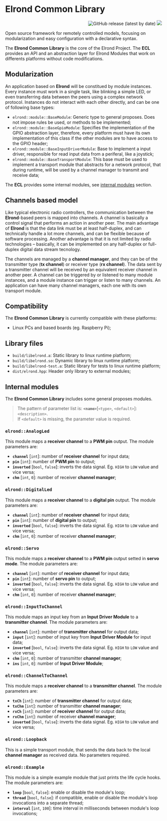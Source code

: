 # Elrond Common Library

<p align="right" >
 <img alt="GitHub release (latest by date)" src="https://img.shields.io/github/v/release/edwino-stein/elrond-common?include_prereleases">
 <img src="https://github.com/edwino-stein/elrond-common/workflows/Build%20and%20test/badge.svg" />

</p>

Open source framework for remotely controlled models, focusing on modularization and easy configuration with a declarative syntax.

The **Elrond Common Library** is the core of the Elrond Project. The **ECL** provides an API and an abstraction layer for Elrond Modules that work on differents platforms without code modifications.

## Modularization

An application based on **Elrond** will be constitued by module instances. Every instance must work in a single task, like blinking a simple LED, or even transferring data between the peers using a complex network protocol. Instances do not interact with each other directly, and can be one of following base types:


 - `elrond::module::BaseModule`: Generic type to general proposes. Does not impose rules be used, or methods to be implemented;
 - `elrond::module::BaseGpioModule`: Specifies the implementation of the GPIO abstraction layer, therefore, every platform must have its own implementation of this class if the other modules are to have access to the GPIO header;
 - `elrond::module::BaseInputDriverModule`: Base to implement a input driver, responsible for read input data from a periferal, like a joystick;
 - `elrond::module::BaseTransportModule`: This base must be used to implement a transport module that abstracts for a network protocol, that during runtime, will be used by a channel manager to transmit and receive data;

The **ECL** provides some internal modules, see [internal modules](#internal-modules) section.

## Channels based model

Like typical electronic radio controllers, the communication between the **Elrond**-based peers is mapped into channels. A channel is basically a control signal that performs an action in another peer. The main advantage of **Elrond** is that the data link must be at least half-duplex, and can technically handle a lot more channels, and can be flexible because of software processing. Another advantage is that it is not limited by radio technologies – basically, it can be implemented on any half-duplex or full-duplex digital data stream tecnology.

The channels are managed by a **channel manager**, and they can be of the transmitter type (**tx channel**) or receiver type (**rx channel**). The data sent by a transmitter channel will be received by an equivalent receiver channel in another peer. A channel can be triggered by or listened to many module instances, and a module instance can trigger or listen to many channels. An application can have many channel managers, each one with its own transport module.

## Compatibility

The **Elrond Common Library** is currently compatible with these platforms:

 - Linux PCs and based boards (eg. Raspberry Pi);


## Library files

 - `build/libelrond.a`: Static library to linux runtime platform;
 - `build/libelrond.so`: Dynamic library to linux runtime platform;
 - `build/libelrond-test.a`: Static library for tests to linux runtime platform;
 - `dist/elrond.hpp`: Header only library to external modules;

## Internal modules
The **Elrond Common Library** includes some general proposes modules.

> The pattern of parameter list is: **`<name>`**[`<type>`, `<default>`]: `<description>`.<br/>
> If `<default>` is missing, the parameter value is required.

### `elrond::AnalogLed`
This module maps a **receiver channel** to a **PWM pin** output. The module parameters are:

 - **`channel`** [`int`]: number of **receiver channel** for input data;
 - **`pin`** [`int`]: number of **PWM pin** to output;
 - **`inverted`** [`bool`, `false`]: inverts the data signal. Eg. `HIGH` to `LOW` value and vice versa;
 - **`chm`** [`int`, `0`]: number of receiver **channel manager**;

### `elrond::DigitalLed`
This module maps a **receiver channel** to a **digital pin** output. The module parameters are:

 - **`channel`** [`int`]: number of **receiver channel** for input data;
 - **`pin`** [`int`]: number of **digital pin** to output;
 - **`inverted`** [`bool`, `false`]: inverts the data signal. Eg. `HIGH` to `LOW` value and vice versa;
 - **`chm`** [`int`, `0`]: number of receiver **channel manager**;

### `elrond::Servo`
This module maps a **receiver channel** to a **PWM pin** output setted in **servo mode**. The module parameters are:

 - **`channel`** [`int`]: number of **receiver channel** for input data;
 - **`pin`** [`int`]: number of **servo pin** to output;
 - **`inverted`** [`bool`, `false`]: inverts the data signal. Eg. `HIGH` to `LOW` value and vice versa;
 - **`chm`** [`int`, `0`]: number of receiver **channel manager**;

### `elrond::InputToChannel`
This module maps an input key from an **Input Driver Module** to a **transmitter channel**. The module parameters are:

 - **`channel`** [`int`]: number of **transmitter channel** for output data;
 - **`input`** [`int`]: number of input key from **Input Driver Module** for input data;
 - **`inverted`** [`bool`, `false`]: inverts the data signal. Eg. `HIGH` to `LOW` value and vice versa;
 - **`chm`** [`int`, `0`]: number of transmitter **channel manager**;
 - **`ins`** [`int`, `0`]: number of **Input Driver Module**;

### `elrond::ChannelToChannel`
This module maps a **receiver channel** to a **transmitter channel**. The module parameters are:

 - **`txCh`** [`int`]: number of **transmitter channel** for output data;
 - **`txChm`** [`int`]: number of transmitter **channel manager**;
 - **`rxCh`** [`int`]: number of **receiver channel** for output data;
 - **`rxChm`** [`int`]: number of receiver **channel manager**;
 - **`inverted`** [`bool`, `false`]: inverts the data signal. Eg. `HIGH` to `LOW` value and vice versa;

### `elrond::Loopback`
This is a simple transport module, that sends the data back to the local **channel manager** as received data. No parameters required.

### `elrond::Example`
This module is a simple example module that just prints the life cycle hooks. The module parameters are:

 - **`loop`** [`bool`, `false`]: enable or disable the module's loop;
 - **`thread`** [`bool`, `false`]: if compatible, enable or disable the module's loop invocations into a separate thread;
 - **`interval`** [`int`, `100`]: time interval in milliseconds between module's loop invocations;
